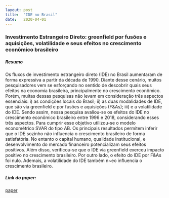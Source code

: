 ```yaml
---
layout: post
title:  "IDE no Brasil"
date:   2020-04-01
---
```


### Investimento Estrangeiro Direto: greenfield por fusões e aquisições, volatilidade e seus efeitos no crescimento econômico brasileiro

##### Resumo

Os fluxos de investimento estrangeiro direto (IDE) no Brasil aumentaram de forma
expressiva a partir da década de 1990. Diante desse cenário, muitos pesquisadores
vem se esforçando no sentido de descobrir quais seus efeitos na economia brasileira,
principalmente no crescimento econômico. Porém, muitas dessas pesquisas não levam 
em consideração três aspectos essenciais: i) as condições locais do Brasil; ii) as
duas modalidades de IDE, que são via greenfield e por fusões e aquisições (F&As);
iii) e a volatilidade do IDE. Sendo assim, nessa pesquisa avaliou-se os efeitos do
IDE no crescimento econômico brasileiro entre 1996 e 2018, considerando esses três
aspectos. Para cumprir esse objetivo utilizou-se o modelo econométrico SVAR do
tipo AB. Os principais resultados permitem inferir que o IDE sozinho não influencia 
o crescimento brasileiro de forma satisfatória. No entanto o capital humano,
qualidade institucional, e desenvolvimento do mercado financeiro potencializam seus
efeitos positivos. Além disso, verificou-se que o IDE via greenfield exerceu impacto
positivo no crescimento brasileiro. Por outro lado, o efeito do IDE por F&As foi
nulo. Ademais, a volatilidade do IDE também n~eo influencia o crescimento brasileiro.


##### Link do paper:
[paper](https://mj-ribeiro.github.io/eco3.pdf)

